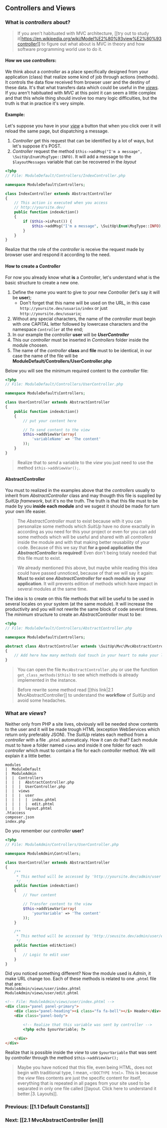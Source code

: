 ## Controllers and Views

### What is _controllers_ about?
> If you aren't habituated with MVC architecture, [[try out to study it|https://en.wikipedia.org/wiki/Model%E2%80%93view%E2%80%93controller]] to figure out what  about is MVC in theory and how software programming world use to do it.

#### How we use _controllers_:
We think about a _controller_ as a place specifically designed from your application (class) that realize some kind of job through actions (methods). It controls the data flow received from browser user and the destiny of these data. It's that what transfers data which could be useful in the [_views_](#what_is_views). If you aren't habituated with _MVC_ at this point it can seem a little complex and that this whole thing should involve too many logic difficulties, but the truth is that in practice it's very simple.

#### Example:
Let's suppose you have in your [_view_](#what_is_views) a button that when you click over it will reload the same page, but dispatching a message.

1. _Controller_ get this request that can be identified by a lot of ways, but let's suppose it's POST.
1. _Controller_ request the method `$this->addMsg("I'm a message", \SuitUp\Enum\MsgType::INFO)`. It will add a message to the `$layoutMessages` variable that can be recovered in the _layout_

```php
<?php
// File: ModuleDefault/Controllers/IndexController.php

namespace ModuleDefault\Controllers;

class IndexController extends AbstractController
{
    // This action is executed when you access
    // http://yoursite.dev/
    public function indexAction()
    {
        if ($this->isPost()) {
            $this->addMsg("I'm a message", \SuitUp\Enum\MsgType::INFO);
        }
    }
}
```

Realize that the role of the _controller_ is receive the request made by browser user and respond it according to the need.

#### How to create a _Controller_
For now you already know what **is** a _Controller_, let's understand what is the basic structure to create a new one.

1. Define the name you want to give to your new _Controller_ (let's say it will be **user**);
   - Don't forget that this name will be used on the URL, in this case `http://yoursite.dev/usuario/index` or just `http://yoursite.dev/usuario`;
1. Without any special characters, the name of the _controller_ must begin with one CAPITAL letter followed by lowercase characters and the namespace _`Controller`_ at the end;
1. In our example the _controller_ **user** will be _**UserController**_
1. This our _controller_ must be inserted in _Controllers_ folder inside the module choosen.
1. The name of the _controller_ **class** and **file** must to be identical, in our case the name of the file will be **ModuleDefault/Controllers/UserController.php**

Below you will see the minimum required content to the _controller_ file:

```php
<?php
// File: ModuleDefault/Controllers/UserController.php

namespace ModuleDefault\Controllers;

class UserController extends AbstractController
{
    public function indexAction()
    {
        // put your content here

        // To send content to the view
        $this->addViewVar(array(
            'variableName' => 'The content'
        ));
    }
}
```

> Realize that to _send_ a variable to the _view_ you just need to use the method `$this->addViewVar();`.

#### AbstractController
You must to realized in the examples above that the _controllers_ usually to inherit from _AbstractController_ class and may thougth this file is supplied by _SuitUp framework_, but it's no the truth. The truth is that this file must to be made by you **inside each module** and we sugest it should be made for turn your own life easier.

> The _AbstractController_ must to exist because with it you can personalize some methods which _SuitUp_ have no done exactally in according as you need for this your project or even for you can add some methods which will be useful and shared with all _controllers_ inside the module and with that making better reusability of your code. Because of this we say that **for a good application the _AbstractController_ is required!** Even don't being totaly needed that this file must to exist.

> We already mentioned this above, but maybe while reading this idea could have passed unnoticed, because of that we will say it again: **Must to exist one _AbstractController_ for each module in your application**. It will prevents edition of methods which have impact in several modules at the same time.

The idea is to create on this file methods that will be useful to be used in several locales on your system (at the same module). It will increase the productivity and you will not rewrite the same block of code several times.  
The _minimum_ structure to create an _AbstractController_ must to be:

```php
<?php
// File: ModuleDefault/Controllers/AbstractController.php

namespace ModuleDefault\Controllers;

abstract class AbstractController extends \SuitUp\Mvc\MvcAbstractController
{
    // Add here how many methods God touch in your heart to make your life better. =)
}
```

> You can open the file `MvcAbstractController.php` or use the function `get_class_methods($this)` to see which methods is already implemented in the instance.

> Before rewrite some method read [[this link|2.1 MvcAbstractController]] to understand the **workflow** of _SuitUp_ and avoid some headaches.

### <a name="what_is_views"></a>What are _views_?

Neither only from PHP a site lives, obviously will be needed show contents to the user and it will be made trough HTML (exception WebServices which return only preferably JSON). The _SuitUp_ relates each method from a _controller_ with a file `.phtml` automaticaly. How it can do that? Each module must to have a folder named `views` and inside it one folder for each _controller_ which must to contain a file for each _controller_ method. We will explain it a little better.

```properties
modules
|  ModuleDefault
|  ModuleAdmin
|  |  Controllers
|  |  |  AbstractController.php
|  |  |  UserController.php
|  |  views
|  |  |  user
|  |  |  |  index.phtml
|  |  |  |  edit.phtml
|  |  |  layout.phtml
.htaccess
composer.json
index.php
```
Do you remember our _controller_ **user**?

```php
<?php
// File: ModuleAdmin/Controllers/UserController.php

namespace ModuleAdmin\Controllers;

class UserController extends AbstractController
{
    /**
     * This method will be accessed by 'http://yoursite.dev/admin/user'
     */
    public function indexAction()
    {
        // Your content

        // Transfer content to the view
        $this->addViewVar(array(
            'yourVariable' => 'The content'
        ));
    }

    /**
     * This method will be accessed by 'http://seusite.dev/admin/user/edit'
     */
    public function editAction()
    {
        // Logic to edit user
    }
}
```

Did you noticed something different? Now the module used is _Admin_, it make URL change too. Each of these methods is related to one `.phtml` file that are:  
`ModuleAdmin/views/user/index.phtml`  
`ModuleAdmin/views/user/edit.phtml`

```html
<!-- File: ModuleAdmin/views/user/index.phtml -->
<div class="panel panel-primary">
    <div class="panel-heading"><i class="fa fa-bell"></i> Header</div>
    <div class="panel-body">

        <!-- Realize that this variable was sent by controller -->
        <?php echo $yourVariable; ?>

    </div>
</div>
```

Realize that is possible inside the _view_ to use `$yourVariable` that was sent by _controller_ through the method `$this->addViewVar();`

> Maybe you have noticed that this file, even being HTML, does not begin with traditional type, I mean, `<!DOCTYPE html>`. This is because the _view_ files contents are just the specific content for itself, everything that is repeated in all pages from your site used to be separated in only one file called [[layout. Click here to understand it better.|3. Layouts]].

### Previous: [[1.1 Default Constants]]
### Next: [[2.1 MvcAbstractController (en)]]
